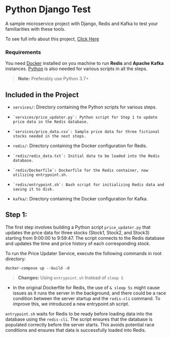 
# Python Django Test
A sample microservice project with Django, Redis and Kafka to test your familiarities with these tools.

To see full info about this project, [Click Here](https://github.com/amogadasi/python_django_test/)

### Requirements

You need [Docker](https://docs.docker.com/get-docker/) installed on you machine to run **Redis** and **Apache Kafka** instances. [Python](https://www.python.org/downloads/) is also needed for various scripts in all the steps.

> **Note:** Preferably use Python 3.7+

## Included in the Project

- `services/`: Directory containing the Python scripts for various steps.
-     `services/price_updater.py`: Python script for Step 1 to update price data in the Redis database.
-     `services/price_data.csv`: Sample price data for three fictional stocks needed in the next steps.
- `redis/`: Directory containing the Docker configuration for Redis.
-     `redis/redis_data.txt`: Initial data to be loaded into the Redis database.
-     `redis/Dockerfile`: Dockerfile for the Redis container, now utilizing entrypoint.sh.
-     `redis/entrypoint.sh`: Bash script for initializing Redis data and saving it to disk.
- `kafka/`: Directory containing the Docker configuration for Kafka.


## Step 1:

The first step involves building a Python script `price_updater.py` that updates the price data for three stocks (Stock1, Stock2, and Stock3) starting from 9:00:00 to 9:59:47. The script connects to the Redis database and updates the time and price history of each corresponding stock.

To run the Price Updater Service, execute the following commands in root directory:

```
docker-compose up --build -d
```

> **Changes:** Using `entrypoint.sh` Instead of `sleep 5`
- In the original Dockerfile for Redis, the use of `& sleep 5s` might cause issues as it runs the server in the background, and there could be a race condition between the server startup and the `redis-cli` command. To improve this, we introduced a new entrypoint.sh script.

`entrypoint.sh` waits for Redis to be ready before loading data into the database using the `redis-cli`. The script ensures that the database is populated correctly before the server starts. This avoids potential race conditions and ensures that data is successfully loaded into Redis.
